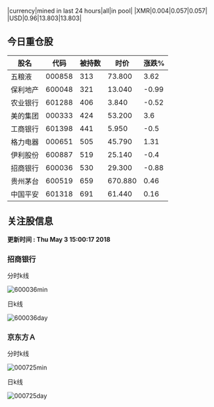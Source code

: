 |currency|mined in last 24 hours|all|in pool|
|XMR|0.004|0.057|0.057|
|USD|0.96|13.803|13.803|

## 今日重仓股 

|股名|代码|被持数|时价|涨跌%|
|---|---|---|---|---|
|五粮液|000858|313|73.800|3.62|
|保利地产|600048|321|13.040|-0.99|
|农业银行|601288|406|3.840|-0.52|
|美的集团|000333|424|53.200|3.6|
|工商银行|601398|441|5.950|-0.5|
|格力电器|000651|505|45.790|1.31|
|伊利股份|600887|519|25.140|-0.4|
|招商银行|600036|530|29.300|-0.88|
|贵州茅台|600519|659|670.880|0.46|
|中国平安|601318|691|61.440|0.16|

## 关注股信息
**更新时间 : Thu May  3 15:00:17 2018**
### 招商银行 
分时k线

![600036min](http://image.sinajs.cn/newchart/min/n/sh600036.gif)

日k线

![600036day](http://image.sinajs.cn/newchart/daily/n/sh600036.gif)

### 京东方Ａ 
分时k线

![000725min](http://image.sinajs.cn/newchart/min/n/sz000725.gif)

日k线

![000725day](http://image.sinajs.cn/newchart/daily/n/sz000725.gif)
